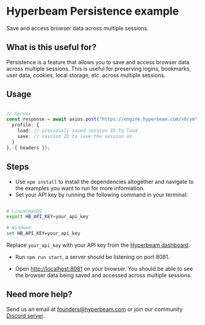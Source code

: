 # Hyperbeam Persistence example

Save and access browser data across multiple sessions.

## What is this useful for?

Persistence is a feature that allows you to save and access browser data across multiple sessions. This is useful for preserving logins, bookmarks, user data, cookies, local storage, etc. across multiple sessions.

## Usage

```ts

// Server
const response = await axios.post("https://engine.hyperbeam.com/v0/vm", {
  profile: {
    load: // previously saved session ID to load
    save: // session ID to save the session as
  }
}, { headers });

```

## Steps

- Use `npm install` to install the dependencies altogether and navigate to the examples you want to run for more information.
- Set your API key by running the following command in your terminal:

```bash

# Linux/macOS
export HB_API_KEY=your_api_key

# Windows
set HB_API_KEY=your_api_key
```

Replace `your_api_key` with your API key from the [Hyperbeam dashboard](https://hyperbeam.com/dashboard).

- Run `npm run start`, a server should be listening on port 8081.

- Open <http://localhost:8081> on your browser. You should be able to see the browser data being saved and accessed across multiple sessions.

## Need more help?

Send us an email at [founders@hyperbeam.com](mailto:founders@hyperbeam.com) or join our community [Discord server](https://discord.gg/D78RsGfQjq).
